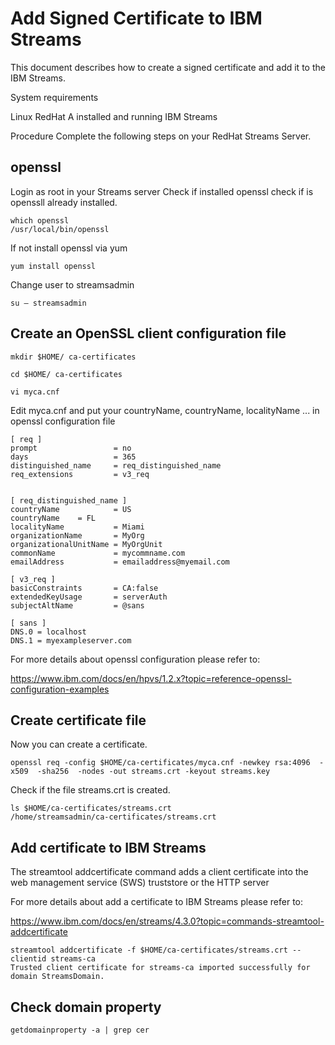 # Add Signed Certificate to IBM Streams
This document describes how to create a signed certificate and add it to the IBM Streams.

System requirements

Linux RedHat
A installed and running IBM Streams

Procedure
Complete the following steps on your RedHat Streams Server.

## openssl
Login as root in your Streams server
Check if installed openssl
check if is openssll already installed.
```
which openssl
/usr/local/bin/openssl
```
If not install openssl via yum

```
yum install openssl

```
Change user to streamsadmin
```
su – streamsadmin
```

## Create an OpenSSL client configuration file
```
mkdir $HOME/ ca-certificates

cd $HOME/ ca-certificates

vi myca.cnf
```

Edit myca.cnf and put your countryName, countryName, localityName ... in openssl configuration file

```
[ req ]
prompt                 = no
days                   = 365
distinguished_name     = req_distinguished_name
req_extensions         = v3_req


[ req_distinguished_name ]
countryName            = US
countryName    = FL
localityName           = Miami
organizationName       = MyOrg
organizationalUnitName = MyOrgUnit
commonName             = mycommname.com
emailAddress           = emailaddress@myemail.com

[ v3_req ]
basicConstraints       = CA:false
extendedKeyUsage       = serverAuth
subjectAltName         = @sans

[ sans ]
DNS.0 = localhost
DNS.1 = myexampleserver.com

```

For more details about openssl configuration please refer to:

https://www.ibm.com/docs/en/hpvs/1.2.x?topic=reference-openssl-configuration-examples

## Create certificate file
Now you can create a certificate.
```
openssl req -config $HOME/ca-certificates/myca.cnf -newkey rsa:4096  -x509  -sha256  -nodes -out streams.crt -keyout streams.key
```
Check if the file streams.crt is created.
```
ls $HOME/ca-certificates/streams.crt
/home/streamsadmin/ca-certificates/streams.crt

```
## Add certificate to IBM Streams

The streamtool addcertificate command adds a client certificate into the web management service (SWS) truststore or the HTTP server 

For more details about add a certificate to IBM Streams please refer to:

https://www.ibm.com/docs/en/streams/4.3.0?topic=commands-streamtool-addcertificate


```
streamtool addcertificate -f $HOME/ca-certificates/streams.crt --clientid streams-ca
Trusted client certificate for streams-ca imported successfully for domain StreamsDomain.
```

## Check domain property
```
getdomainproperty -a | grep cer
```



